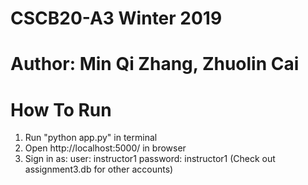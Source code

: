 # CSCB20-A3 Winter 2019

# Author: Min Qi Zhang, Zhuolin Cai

# How To Run
1. Run "python app.py" in terminal
2. Open http://localhost:5000/ in browser
3. Sign in as:
	user: instructor1
	password: instructor1
   (Check out assignment3.db for other accounts)